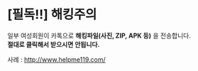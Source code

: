 # [필독!!] 해킹주의
일부 여성회원이 카톡으로 **해킹파일(사진, ZIP, APK 등)** 을 전송합니다.    
**절대로 클릭해서 받으시면 안됩니다.**  

   

사례 : <http://www.helpme119.com/>  
